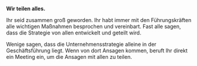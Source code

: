 **Wir teilen alles.**

Ihr seid zusammen groß geworden. Ihr habt immer mit den Führungskräften alle wichtigen Maßnahmen besprochen und vereinbart. Fast alle sagen, dass die Strategie von allen entwickelt und geteilt wird. 

Wenige sagen, dass die Unternehmensstrategie alleine in der Geschäftsführung liegt. Wenn von dort Ansagen kommen, beruft Ihr direkt ein Meeting ein, um die Ansagen mit allen zu teilen.




